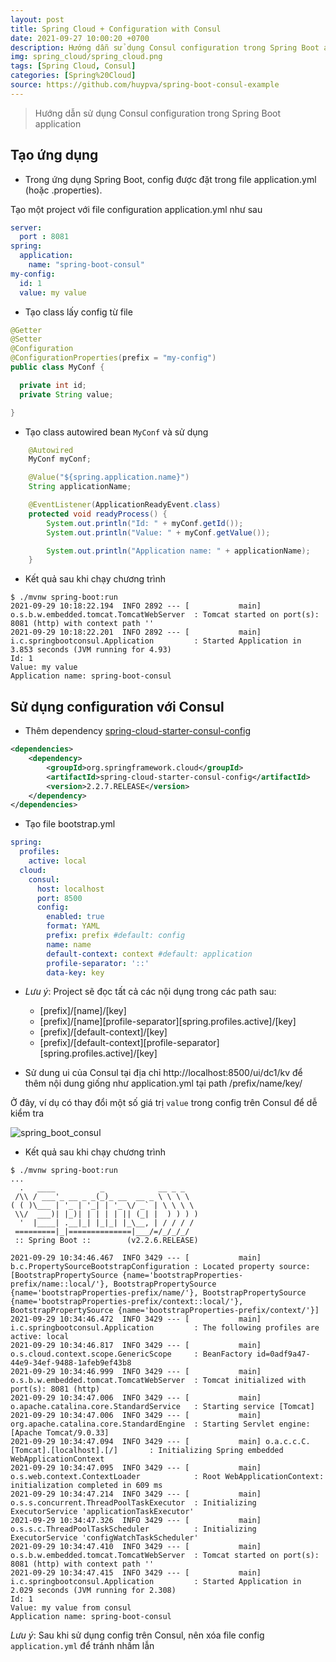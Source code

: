 ```yaml
---
layout: post
title: Spring Cloud + Configuration with Consul
date: 2021-09-27 10:00:20 +0700
description: Hướng dẫn sử dụng Consul configuration trong Spring Boot application
img: spring_cloud/spring_cloud.png
tags: [Spring Cloud, Consul]
categories: [Spring%20Cloud]
source: https://github.com/huypva/spring-boot-consul-example
---
```


> Hướng dẫn sử dụng Consul configuration trong Spring Boot application

## Tạo ứng dụng

- Trong ứng dụng Spring Boot, config được đặt trong file application.yml (hoặc .properties).

Tạo một project với file configuration application.yml như sau

```yaml
server:
  port : 8081
spring:
  application:
    name: "spring-boot-consul"
my-config:
  id: 1
  value: my value
``` 

- Tạo class lấy config từ file 

```java
@Getter
@Setter
@Configuration
@ConfigurationProperties(prefix = "my-config")
public class MyConf {

  private int id;
  private String value;

}
```

- Tạo class autowired bean `MyConf` và sử dụng

```java
    @Autowired
    MyConf myConf;

	@Value("${spring.application.name}")
	String applicationName;

	@EventListener(ApplicationReadyEvent.class)
	protected void readyProcess() {
		System.out.println("Id: " + myConf.getId());
		System.out.println("Value: " + myConf.getValue());

		System.out.println("Application name: " + applicationName);
	}
```

- Kết quả sau khi chạy chương trình

```shell
$ ./mvnw spring-boot:run
2021-09-29 10:18:22.194  INFO 2892 --- [           main] o.s.b.w.embedded.tomcat.TomcatWebServer  : Tomcat started on port(s): 8081 (http) with context path ''
2021-09-29 10:18:22.201  INFO 2892 --- [           main] i.c.springbootconsul.Application         : Started Application in 3.853 seconds (JVM running for 4.93)
Id: 1
Value: my value
Application name: spring-boot-consul
```

## Sử dụng configuration với Consul

- Thêm dependency [spring-cloud-starter-consul-config](https://cloud.spring.io/spring-cloud-consul/reference/html/)

```xml
<dependencies>
    <dependency>
        <groupId>org.springframework.cloud</groupId>
        <artifactId>spring-cloud-starter-consul-config</artifactId>
        <version>2.2.7.RELEASE</version>
    </dependency>
</dependencies>
```

- Tạo file bootstrap.yml

```yaml
spring:
  profiles:
    active: local
  cloud:
    consul:
      host: localhost
      port: 8500
      config:
        enabled: true
        format: YAML
        prefix: prefix #default: config
        name: name
        default-context: context #default: application
        profile-separator: '::'
        data-key: key
```

  - *Lưu ý*: Project sẽ đọc tất cả các nội dụng trong các path sau:
    - [prefix]/[name]/[key]
    - [prefix]/[name][profile-separator][spring.profiles.active]/[key]
    - [prefix]/[default-context]/[key]
    - [prefix]/[default-context][profile-separator][spring.profiles.active]/[key]

- Sử dung ui của Consul tại địa chỉ http://localhost:8500/ui/dc1/kv để thêm nội dung giống như application.yml tại path /prefix/name/key/ 

Ở đây, ví dụ có thay đổi một số giá trị `value` trong config trên Consul để dễ kiểm tra

![spring_boot_consul](../../spring_cloud/consul_configuration.png)

- Kết quả sau khi chạy chương trình

```shell
$ ./mvnw spring-boot:run
...
  .   ____          _            __ _ _
 /\\ / ___'_ __ _ _(_)_ __  __ _ \ \ \ \
( ( )\___ | '_ | '_| | '_ \/ _` | \ \ \ \
 \\/  ___)| |_)| | | | | || (_| |  ) ) ) )
  '  |____| .__|_| |_|_| |_\__, | / / / /
 =========|_|==============|___/=/_/_/_/
 :: Spring Boot ::        (v2.2.6.RELEASE)

2021-09-29 10:34:46.467  INFO 3429 --- [           main] b.c.PropertySourceBootstrapConfiguration : Located property source: [BootstrapPropertySource {name='bootstrapProperties-prefix/name::local/'}, BootstrapPropertySource {name='bootstrapProperties-prefix/name/'}, BootstrapPropertySource {name='bootstrapProperties-prefix/context::local/'}, BootstrapPropertySource {name='bootstrapProperties-prefix/context/'}]
2021-09-29 10:34:46.472  INFO 3429 --- [           main] i.c.springbootconsul.Application         : The following profiles are active: local
2021-09-29 10:34:46.817  INFO 3429 --- [           main] o.s.cloud.context.scope.GenericScope     : BeanFactory id=0adf9a47-44e9-34ef-9488-1afeb9ef43b8
2021-09-29 10:34:46.999  INFO 3429 --- [           main] o.s.b.w.embedded.tomcat.TomcatWebServer  : Tomcat initialized with port(s): 8081 (http)
2021-09-29 10:34:47.006  INFO 3429 --- [           main] o.apache.catalina.core.StandardService   : Starting service [Tomcat]
2021-09-29 10:34:47.006  INFO 3429 --- [           main] org.apache.catalina.core.StandardEngine  : Starting Servlet engine: [Apache Tomcat/9.0.33]
2021-09-29 10:34:47.094  INFO 3429 --- [           main] o.a.c.c.C.[Tomcat].[localhost].[/]       : Initializing Spring embedded WebApplicationContext
2021-09-29 10:34:47.095  INFO 3429 --- [           main] o.s.web.context.ContextLoader            : Root WebApplicationContext: initialization completed in 609 ms
2021-09-29 10:34:47.214  INFO 3429 --- [           main] o.s.s.concurrent.ThreadPoolTaskExecutor  : Initializing ExecutorService 'applicationTaskExecutor'
2021-09-29 10:34:47.326  INFO 3429 --- [           main] o.s.s.c.ThreadPoolTaskScheduler          : Initializing ExecutorService 'configWatchTaskScheduler'
2021-09-29 10:34:47.410  INFO 3429 --- [           main] o.s.b.w.embedded.tomcat.TomcatWebServer  : Tomcat started on port(s): 8081 (http) with context path ''
2021-09-29 10:34:47.415  INFO 3429 --- [           main] i.c.springbootconsul.Application         : Started Application in 2.029 seconds (JVM running for 2.308)
Id: 1
Value: my value from consul
Application name: spring-boot-consul
```

*Lưu ý*: Sau khi sử dụng config trên Consul, nên xóa file config `application.yml` để tránh nhầm lẫn